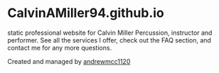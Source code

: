 # CalvinAMiller94.github.io
static professional website for Calvin Miller Percussion, instructor and performer. See all the services I offer, check out the FAQ section, and contact me for any more questions.

Created and managed by [andrewmcc1120](https://github.com/andrewmcc1120)
